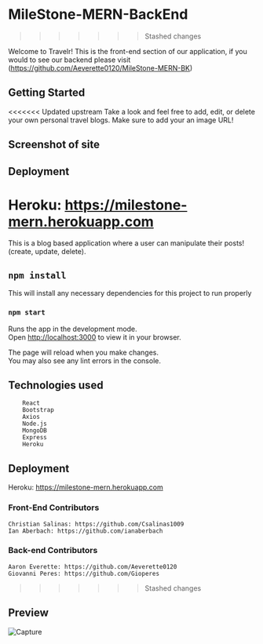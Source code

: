 # MileStone-MERN-BackEnd
>>>>>>> Stashed changes

Welcome to Travelr! This is the front-end section of our application, if you would to see our backend please visit (https://github.com/Aeverette0120/MileStone-MERN-BK)

## Getting Started
<<<<<<< Updated upstream
Take a look and feel free to add, edit, or delete your own personal travel blogs. Make sure to add your an image URL!
## Screenshot of site 
## Deployment

Heroku: https://milestone-mern.herokuapp.com
=======
This is a blog based application where a user can manipulate their posts! (create, update, delete).


## `npm install`

This will install any necessary dependencies for this project to run properly



### `npm start`

Runs the app in the development mode.\
Open [http://localhost:3000](http://localhost:3000) to view it in your browser.

The page will reload when you make changes.\
You may also see any lint errors in the console.


## Technologies used
        React
        Bootstrap
        Axios
        Node.js
        MongoDB
        Express
        Heroku

## Deployment

Heroku: https://milestone-mern.herokuapp.com

### Front-End Contributors

    Christian Salinas: https://github.com/Csalinas1009
    Ian Aberbach: https://github.com/ianaberbach


### Back-end Contributors
    Aaron Everette: https://github.com/Aeverette0120
    Giovanni Peres: https://github.com/Gioperes
>>>>>>> Stashed changes


## Preview

![Capture](https://user-images.githubusercontent.com/103010057/197874816-ce0849fa-a4ec-4fdd-8642-9f10a6522592.JPG)

